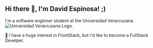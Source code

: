 ## Hi there 👋, I'm David Espinosa! ;)

I'm a software enginner student at the Universidad Veracruzana
![Universidad Veracruzana Logo.](https://seeklogo.com/images/U/universidad-veracruzana-logo-39D4259CB5-seeklogo.com.png)

 🔭 I have a huge interest in FrontStack, but i'd like to become a FullStack Develper.
<!--
**echodavid/echodavid** is a ✨ _special_ ✨ repository because its `README.md` (this file) appears on your GitHub profile.

Here are some ideas to get you started:

-  I’m currently working on ...
- 🌱 I’m currently learning ...
- 👯 I’m looking to collaborate on ...
- 🤔 I’m looking for help with ...
- 💬 Ask me about ...
- 📫 How to reach me: ...
- 😄 Pronouns: ...
- ⚡ Fun fact: ...
-->
